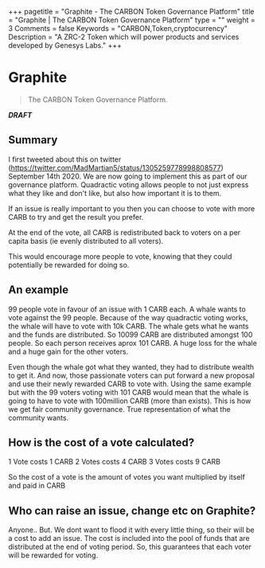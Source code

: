 +++
pagetitle = "Graphite - The CARBON Token Governance Platform"
title = "Graphite | The CARBON Token Governance Platform"
type = ""
weight = 3
Comments = false
Keywords = "CARBON,Token,cryptocurrency"
Description = "A ZRC-2 Token which will power products and services developed by Genesys Labs."
+++

# Graphite
> The CARBON Token Governance Platform.

_**DRAFT**_

## Summary
I first tweeted about this on twitter (https://twitter.com/MadMartian5/status/1305259778998808577) September 14th 2020. We are now going to implement this as part of our governance platform. Quadractic voting allows people to not just express what they like and don't like, but also how important it is to them.

If an issue is really important to you then you can choose to vote with more CARB to try and get the result you prefer.

At the end of the vote, all CARB is redistributed back to voters on a per capita basis (ie evenly distributed to all voters).

This would encourage more people to vote, knowing that they could potentially be rewarded for doing so.

## An example
99 people vote in favour of an issue with 1 CARB each. A whale wants to vote against the 99 people. Because of the way quadractic voting works, the whale will have to vote with 10k CARB. The whale gets what he wants and the funds are distributed. So 10099 CARB are distributed amongst 100 people. So each person receives aprox 101 CARB. A huge loss for the whale and a huge gain for the other voters.

Even though the whale got what they wanted, they had to distribute wealth to get it. And now, those passionate voters can put forward a new proposal and use their newly rewarded CARB to vote with. Using the same example but with the 99 voters voting with 101 CARB would mean that the whale is going to have to vote with 100million CARB (more than exists). This is how we get fair community governance. True representation of what the community wants.

## How is the cost of a vote calculated?
1 Vote costs 1 CARB
2 Votes costs 4 CARB
3 Votes costs 9 CARB

So the cost of a vote is the amount of votes you want multiplied by itself and paid in CARB

## Who can raise an issue, change etc on Graphite?
Anyone.. But. We dont want to flood it with every little thing, so their will be a cost to add an issue. The cost is included into the pool of funds that are distributed at the end of voting period. So, this guarantees that each voter will be rewarded for voting.
